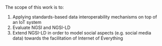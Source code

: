 The scope of this work is to:
1. Applying standards-based data interoperability mechanisms on top of an IoT system
2. Evaluate NGSI and NGSI-LD
3. Extend NGSI-LD in order to model social aspects (e.g. social media data) towards the facilitation of Internet of Everything
